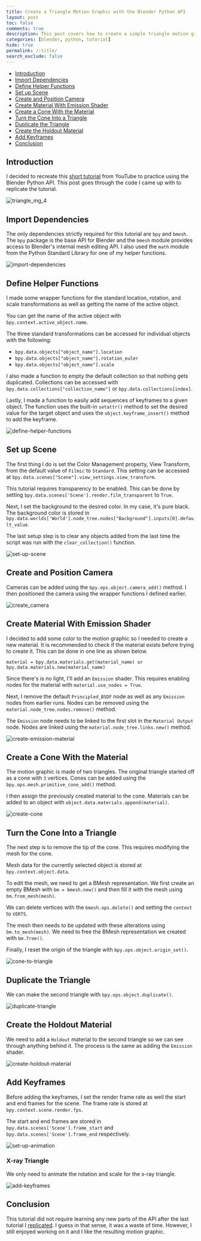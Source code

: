 ```yaml
---
title: Create a Triangle Motion Graphic with the Blender Python API
layout: post
toc: false
comments: true
description: This post covers how to create a simple triangle motion graphic in Blender using the Python API.
categories: [blender, python, tutorial]
hide: true
permalink: /:title/
search_exclude: false
---
```


* [Introduction](#introduction)
* [Import Dependencies](#import-dependencies)
* [Define Helper Functions](#define-helper-functions)
* [Set up Scene](#set-up-scene)
* [Create and Position Camera](#create-and-position-camera)
* [Create Material With Emission Shader](#create-material-with-emission-shader)
* [Create a Cone With the Material](#create-a-cone-with-the-material)
* [Turn the Cone Into a Triangle](#turn-the-cone-into-a-triangle)
* [Duplicate the Triangle](#duplicate-the-triangle)
* [Create the Holdout Material](#create-holdout-material)
* [Add Keyframes](#add-keyframes)
* [Conclusion](#conclusion)

## Introduction

I decided to recreate this [short tutorial](https://www.youtube.com/watch?v=xeH41Tz1zGI&list=PLGKIkAXk1OeTti1rRVTJF_9_JCC3zY0bh&index=27) from YouTube to practice using the Blender Python API. This post goes through the code I came up with to replicate the tutorial.

![triangle_mg_4](..\images\triangle-motion-graphic-bpy\triangle-mg.gif)



## Import Dependencies

The only dependencies strictly required for this tutorial are `bpy` and `bmesh`. The `bpy` package is the base API for Blender and the `bmesh` module provides access to Blender's internal mesh editing API. I also used the `math` module from the Python Standard Library for one of my helper functions. 

![import-dependencies](..\images\shape-key-motion-graphic-bpy\import-dependencies.png)



## Define Helper Functions

I made some wrapper functions for the standard location, rotation, and scale transformations as well as getting the name of the active object.

You can get the name of the active object with `bpy.context.active_object.name`.

The three standard transformations can be accessed for individual objects with the following:

* `bpy.data.objects["object_name"].location`
* `bpy.data.objects["object_name"].rotation_euler`
* `bpy.data.objects["object_name"].scale`

I also made a function to empty the default collection so that nothing gets duplicated. Collections can be accessed with `bpy.data.collections["collection_name"]` or `bpy.data.collections[index]`.

Lastly, I made a function to easily add sequences of keyframes to a given object. The function uses the built-in `setattr()` method to set the desired value for the target object and uses the `object.keyframe_insert()` method to add the keyframe. 

![define-helper-functions](..\images\shape-key-motion-graphic-bpy\define-helper-functions_2.png)



## Set up Scene

The first thing I do is set the Color Management property, View Transform, from the default value of `Filmic` to `Standard`. This setting can be accessed at `bpy.data.scenes["Scene"].view_settings.view_transform`.

This tutorial requires transparency to be enabled. This can be done by setting `bpy.data.scenes['Scene'].render.film_transparent` to `True`.

Next, I set the background to the desired color. In my case, it's pure black. The background color is stored in `bpy.data.worlds['World'].node_tree.nodes["Background"].inputs[0].default_value`.

The last setup step is to clear any objects added from the last time the script was run with the `clear_collection()` function.

![set-up-scene](F:\Projects\GitHub\christianjmills\images\triangle-motion-graphic-bpy\set-up-scene.png)



## Create and Position Camera

Cameras can be added using the `bpy.ops.object.camera_add()` method. I then positioned the camera using the wrapper functions I defined earlier.

![create_camera](..\images\triangle-motion-graphic-bpy\create-camera.png)





## Create Material With Emission Shader

I decided to add some color to the motion graphic so I needed to create a new material. It is recommended to check if the material exists before trying to create it. This can be done in one line as shown below.

`material = bpy.data.materials.get(material_name) or bpy.data.materials.new(material_name)`

Since there's is no light, I'll add an `Emission` shader. This requires enabling nodes for the material with `material.use_nodes = True`. 

Next, I remove the default `Principled_BSDF` node as well as any `Emission` nodes from earlier runs. Nodes can be removed using the `material.node_tree.nodes.remove()` method.

The `Emission` node needs to be linked to the first slot in the `Material Output` node. Nodes are linked using the `material.node_tree.links.new()` method.

![create-emission-material](..\images\triangle-motion-graphic-bpy\create-emission-material.png)



## Create a Cone With the Material

The motion graphic is made of two triangles. The original triangle started off as a cone with `3` vertices. Cones can be added using the `bpy.ops.mesh.primitive_cone_add()` method. 

I then assign the previously created material to the cone. Materials can be added to an object with `object.data.materials.append(material)`.

![create-cone](..\images\triangle-motion-graphic-bpy\create-cone.png)



## Turn the Cone Into a Triangle

The next step is to remove the tip of the cone. This requires modifying the mesh for the cone. 

Mesh data for the currently selected object is stored at `bpy.context.object.data`.

To edit the mesh, we need to get a BMesh representation. We first create an empty BMesh with `bm = bmesh.new()` and then fill it with the mesh using `bm.from_mesh(mesh)`.

We can delete vertices with the `bmesh.ops.delete()` and setting the `context` to `VERTS`. 

The mesh then needs to be updated with these alterations using `bm.to_mesh(mesh)`. We need to free the BMesh representation we created with `bm.free()`.

Finally, I reset the origin of the triangle with `bpy.ops.object.origin_set()`.

![cone-to-triangle](..\images\triangle-motion-graphic-bpy\cone-to-triangle.png)



## Duplicate the Triangle

We can make the second triangle with `bpy.ops.object.duplicate()`.

![duplicate-triangle](..\images\triangle-motion-graphic-bpy\duplicate-triangle.png)



## Create the Holdout Material

We need to add a `Holdout` material to the second triangle so we can see through anything behind it. The process is the same as adding the `Emission` shader.

![create-holdout-material](..\images\triangle-motion-graphic-bpy\create-holdout-material.png)



## Add Keyframes

Before adding the keyframes, I set the render frame rate as well the start and end frames for the scene. The frame rate is stored at `bpy.context.scene.render.fps`.

The start and end frames are stored in `bpy.data.scenes['Scene'].frame_start` and `bpy.data.scenes['Scene'].frame_end` respectively. 

![set-up-animation](..\images\triangle-motion-graphic-bpy\set-up-animation.png)



### X-ray Triangle

We only need to animate the rotation and scale for the x-ray triangle.

![add-keyframes](..\images\triangle-motion-graphic-bpy\add-keyframes.png)



## Conclusion

This tutorial did not require learning any new parts of the API after the last tutorial I [replicated](https://christianjmills.com/Create-a-Shape-Key-Motion-Graphic-With-the-Blender-Python-API/). I guess in that sense, it was a waste of time. However, I still enjoyed working on it and I like the resulting motion graphic.